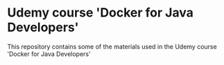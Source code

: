 # Udemy course 'Docker for Java Developers'
This repository contains some of the materials used in the Udemy course 'Docker for Java Developers'
